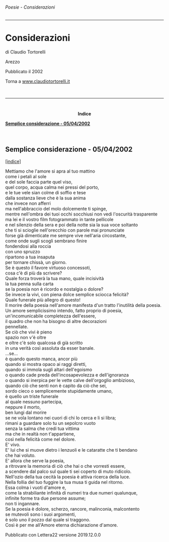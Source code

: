 <body>
<h6 class="header">Poesie - Considerazioni</h6>
<hr/>
<h1>Considerazioni</h1>
<p class="author">di Claudio Tortorelli</p>
<p class="place">Arezzo</p>
<p class="republishData">Pubblicato il 2002</p>
<p>Torna a <a href="https://www.claudiotortorelli.it">www.claudiotortorelli.it</a></p><br/><hr/>
<div style="text-align:center; margin-top:40px;"><a name="index"></a><b>Indice</b></div>
<p class="summary">
<b><a class="summarylink" href="#1">Semplice considerazione - 05/04/2002</a></b><br/>
</p>
<br/>
<h2><a name="1"></a>Semplice considerazione - 05/04/2002</h2>
<p class="returnIndex"><a href="#index">[indice]</a></p>
<p class="indent">
Mettiamo che l'amore si apra al tuo mattino <br/> come i petali al sole <br/> e del sole faccia parte quel viso, <br/> quel corpo, acqua calma nei pressi del porto, <br/> e le tue vele sian colme di soffio e tese <br/> dalla sostanza lieve che è la sua anima <br/> che invece non afferri  <br/> ma nell'abbraccio del molo dolcemente ti spinge, <br/> mentre nell'ombra dei tuoi occhi socchiusi non vedi l'oscurità trasparente <br/> ma lei e il vostro film fotogrammato in tante pellicole <br/> e nel silenzio della sera e poi della notte sia la sua voce soltanto <br/> che ti si scioglie nell'orecchio con parole mai pronunciate <br/> forse già dimenticate me sempre vive nell'aria circostante, <br/> come onde sugli scogli sembrano finire  <br/> fondendosi alla roccia  <br/> con uno spruzzo <br/> ripartono a tua insaputa <br/> per tornare chissà, un giorno. <br/> Se è questo il favore virtuoso concessoti, <br/> cosa c'è di più da scrivere? <br/> Quale forza troverà la tua mano, quale incisività <br/> la tua penna sulla carta <br/> se la poesia non è ricordo e nostalgia o dolore? <br/> Se invece la vivi, con piena dolce semplice sciocca felicità? <br/> Quale funerale più allegro di questo! <br/> Il morire della poesia nell'amore manifesta d'un tratto l'inutilità della poesia. <br/> Un amore semplicissimo intendo, fatto proprio di poesia, <br/> un'incomunicabile completezza dell'essere, <br/> il quadro che non ha bisogno di altre decorazioni <br/> pennellate. <br/> Se ciò che vivi è pieno  <br/> spazio non v'è oltre  <br/> e oltre c'è solo qualcosa di già scritto <br/> in una verità così assoluta da esser banale. <br/> ...se...  <br/> è quando questo manca, ancor più <br/> quando si mostra opaco ai raggi diretti, <br/> quando si immola sugli altari dell'egoismo <br/> o quando cade preda dell'incosapevolezza e dell'ignoranza <br/> o quando si inerpica per le vette calve dell'orgoglio ambizioso, <br/> quando ciò che senti non è capito da ciò che sei, <br/> sordo cieco o semplicemente stupidamente umano, <br/> è quello un triste funerale <br/> al quale nessuno partecipa, <br/> neppure il morto, <br/> ben lungi dal morire  <br/> se ne vola lontano nei cuori di chi lo cerca e li si libra; <br/> rimani a guardare solo tu un sepolcro vuoto  <br/> senza la salma che credi tua vittima <br/> ma che in realtà non t'appartiene, <br/> così nella felicità come nel dolore. <br/> E' vivo.  <br/> E' lui che si muove dietro i lenzuoli e le cataratte che ti bendano <br/> che hai voluto. <br/> E' allora che serve la poesia, <br/> a ritrovare la memoria di ciò che hai o che vorresti essere, <br/> a scendere dal palco sul quale ti sei coperto di muto ridicolo. <br/> Nell'ozio della tua cecità la poesia è attiva ricerca della luce. <br/> Nella follia del tuo fuggire la tua musa ti guida nel ritorno. <br/> Essa colma i vuoti d'amore e,  <br/> come la strabiliante infinità di numeri tra due numeri qualunque, <br/> infinite forme tra due persone assume; <br/> non ti ingannare. <br/> Se la poesia è dolore, scherzo, rancore, malinconia, malcontento <br/> se mutevoli sono i suoi argomenti, <br/> è solo uno il pozzo dal quale si traggono. <br/> Così è per me all'Amore eterna dichiarazione d'amore.</p>
<p class="footer">Pubblicato con Lettera22 versione 2019.12.0.0</p>
</body>

